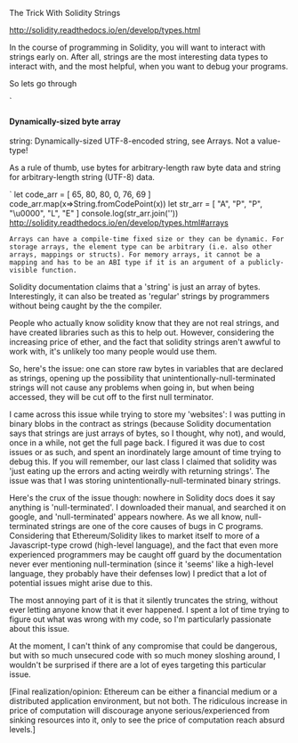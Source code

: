 

The Trick With Solidity Strings



http://solidity.readthedocs.io/en/develop/types.html


In the course of programming in Solidity, you will want to interact with strings early on. After all, strings are the most interesting data types to interact with, and the most helpful, when you want to debug your programs.

So lets go through 


`

#### Dynamically-sized byte array
string:
    Dynamically-sized UTF-8-encoded string, see Arrays. Not a value-type!

As a rule of thumb, use bytes for arbitrary-length raw byte data and string for arbitrary-length string (UTF-8) data.

`
let code_arr = [ 65, 80, 80, 0, 76, 69 ]
code_arr.map(x=>String.fromCodePoint(x))
let str_arr = [ "A", "P", "P", "\u0000", "L", "E" ]
console.log(str_arr.join(''))
http://solidity.readthedocs.io/en/develop/types.html#arrays


`
Arrays can have a compile-time fixed size or they can be dynamic. For storage arrays, the element type can be arbitrary (i.e. also other arrays, mappings or structs). For memory arrays, it cannot be a mapping and has to be an ABI type if it is an argument of a publicly-visible function.
`




Solidity documentation claims that a 'string' is just an array of bytes. Interestingly, it can also be treated as 'regular' strings by programmers without being caught by the the compiler.

People who actually know solidity know that they are not real strings, and have created libraries such as this to help out. However, considering the increasing price of ether, and the fact that solidity strings aren't awwful to work with, it's unlikely too many people would use them.

So, here's the issue: one can store raw bytes in variables that are declared as strings, opening up the possibility that unintentionally-null-terminated strings will not cause any problems when going in, but when being accessed, they will be cut off to the first null terminator.

I came across this issue while trying to store my 'websites': I was putting in binary blobs in the contract as strings (because Solidity documentation says that strings are just arrays of bytes, so I thought, why not), and would, once in a while, not get the full page back. I figured it was due to cost issues or as such, and spent an inordinately large amount of time trying to debug this. If you will remember, our last class I claimed that solidity was 'just eating up the errors and acting weirdly with returning strings'. The issue was that I was storing unintentionally-null-terminated binary strings.

Here's the crux of the issue though: nowhere in Solidity docs does it say anything is 'null-terminated'. I downloaded their manual, and searched it on google, and 'null-terminated' appears nowhere. As we all know, null-terminated strings are one of the core causes of bugs in C programs. Considering that Ethereum/Solidity likes to market itself to more of a Javascript-type crowd (high-level language), and the fact that even more experienced programmers may be caught off guard by the documentation never ever mentioning null-termination (since it 'seems' like a high-level language, they probably have their defenses low) I predict that a lot of potential issues might arise due to this.

The most annoying part of it is that it silently truncates the string, without ever letting anyone know that it ever happened. I spent a lot of time trying to figure out what was wrong with my code, so I'm particularly passionate about this issue.

At the moment, I can't think of any compromise that could be dangerous, but with so much unsecured code with so much money sloshing around, I wouldn't be surprised if there are a lot of eyes targeting this particular issue.

[Final realization/opinion: Ethereum can be either a financial medium or a distributed application environment, but not both. The ridiculous increase in price of computation will discourage anyone serious/experienced from sinking resources into it, only to see the price of computation reach absurd levels.]
